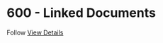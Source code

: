 # 600 - Linked Documents

Follow [View Details](https://learn.onshape.com/courses/fundamentals-external-references)
